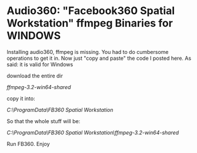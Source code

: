 # Audio360: "Facebook360 Spatial Workstation" ffmpeg Binaries for WINDOWS
Installing audio360, ffmpeg is missing. You had to do cumbersome operations to get it in. Now just "copy  and paste" the code I posted here. As said: it is valid for Windows

download the entire dir

*ffmpeg-3.2-win64-shared*

copy it into:

*C:\ProgramData\FB360 Spatial Workstation*

So that the whole stuff will be:

*C:\ProgramData\FB360 Spatial Workstation\ffmpeg-3.2-win64-shared*

Run FB360. Enjoy
